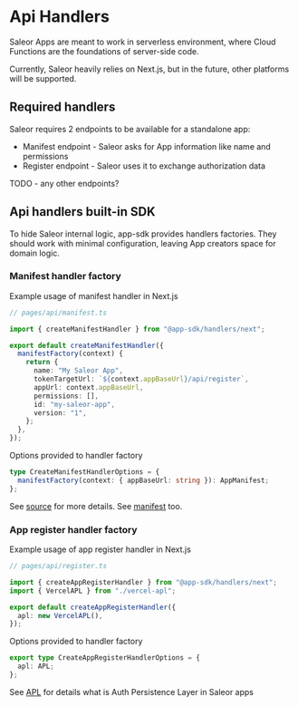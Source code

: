 # Api Handlers

Saleor Apps are meant to work in serverless environment, where Cloud Functions are the foundations of server-side code.

Currently, Saleor heavily relies on Next.js, but in the future, other platforms will be supported.

## Required handlers

Saleor requires 2 endpoints to be available for a standalone app:

- Manifest endpoint - Saleor asks for App information like name and permissions
- Register endpoint - Saleor uses it to exchange authorization data

TODO - any other endpoints?

## Api handlers built-in SDK

To hide Saleor internal logic, app-sdk provides handlers factories. They should work with minimal configuration, leaving
App creators space for domain logic.

### Manifest handler factory

Example usage of manifest handler in Next.js

```typescript
// pages/api/manifest.ts

import { createManifestHandler } from "@app-sdk/handlers/next";

export default createManifestHandler({
  manifestFactory(context) {
    return {
      name: "My Saleor App",
      tokenTargetUrl: `${context.appBaseUrl}/api/register`,
      appUrl: context.appBaseUrl,
      permissions: [],
      id: "my-saleor-app",
      version: "1",
    };
  },
});
```

Options provided to handler factory

```typescript
type CreateManifestHandlerOptions = {
  manifestFactory(context: { appBaseUrl: string }): AppManifest;
};
```

See [source](./src/handlers/next/create-manifest-handler.ts) for more details. See [manifest](../src/types.ts) too.

### App register handler factory

Example usage of app register handler in Next.js

```typescript
// pages/api/register.ts

import { createAppRegisterHandler } from "@app-sdk/handlers/next";
import { VercelAPL } from "./vercel-apl";

export default createAppRegisterHandler({
  apl: new VercelAPL(),
});
```

Options provided to handler factory

```typescript
export type CreateAppRegisterHandlerOptions = {
  apl: APL;
};
```

See [APL](./apl.md) for details what is Auth Persistence Layer in Saleor apps
